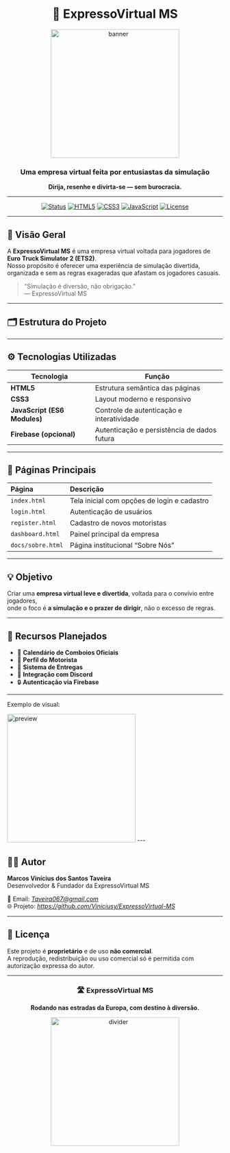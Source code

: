 <div align="center">

# 🚛 ExpressoVirtual MS


<img src="assets/banner.png" alt="banner" width="300">


### Uma empresa virtual feita por entusiastas da simulação
**Dirija, resenhe e divirta-se — sem burocracia.**

---

[![Status](https://img.shields.io/badge/Status-Ativo-success?style=for-the-badge)](#)
[![HTML5](https://img.shields.io/badge/HTML5-%23E34F26?style=for-the-badge&logo=html5&logoColor=white)](#)
[![CSS3](https://img.shields.io/badge/CSS3-%231572B6?style=for-the-badge&logo=css3&logoColor=white)](#)
[![JavaScript](https://img.shields.io/badge/JavaScript-ES6%2B-%23F7DF1E?style=for-the-badge&logo=javascript&logoColor=black)](#)
[![License](https://img.shields.io/badge/Licença-Proprietária-blue?style=for-the-badge)](#)

</div>

---

## 🧭 Visão Geral

A **ExpressoVirtual MS** é uma empresa virtual voltada para jogadores de **Euro Truck Simulator 2 (ETS2)**.  
Nosso propósito é oferecer uma experiência de simulação divertida, organizada e sem as regras exageradas que afastam os jogadores casuais.

> “Simulação é diversão, não obrigação.”  
> — ExpressoVirtual MS

---

## 🗂️ Estrutura do Projeto


---

## ⚙️ Tecnologias Utilizadas

| Tecnologia | Função |
|-------------|--------|
| **HTML5** | Estrutura semântica das páginas |
| **CSS3** | Layout moderno e responsivo |
| **JavaScript (ES6 Modules)** | Controle de autenticação e interatividade |
| **Firebase (opcional)** | Autenticação e persistência de dados futura |

---

## 🚀 Páginas Principais

| Página | Descrição |
|:--|:--|
| `index.html` | Tela inicial com opções de login e cadastro |
| `login.html` | Autenticação de usuários |
| `register.html` | Cadastro de novos motoristas |
| `dashboard.html` | Painel principal da empresa |
| `docs/sobre.html` | Página institucional “Sobre Nós” |

---

## 💡 Objetivo

Criar uma **empresa virtual leve e divertida**, voltada para o convívio entre jogadores,  
onde o foco é **a simulação e o prazer de dirigir**, não o excesso de regras.

---

## 🧩 Recursos Planejados

- 📅 **Calendário de Comboios Oficiais**
- 👤 **Perfil do Motorista**
- 🚚 **Sistema de Entregas**
- 💬 **Integração com Discord**
- 🔒 **Autenticação via Firebase**

---


Exemplo de visual:

<img src="assets/Preview.png" alt="preview" width="300">
---

## 👨‍💻 Autor

**Marcos Vinícius dos Santos Taveira**  
Desenvolvedor & Fundador da ExpressoVirtual MS  

📧 Email: *Taveira067@gmail.com*  
🌐 Projeto: *https://github.com/Viniciusy/ExpressoVirtual-MS*

---

## 🪪 Licença

Este projeto é **proprietário** e de uso **não comercial**.  
A reprodução, redistribuição ou uso comercial só é permitida com autorização expressa do autor.

---

<div align="center">

### 🛣️ ExpressoVirtual MS
**Rodando nas estradas da Europa, com destino à diversão.**


<img src="assets/Divider.png" alt="divider" width="300">

</div>
